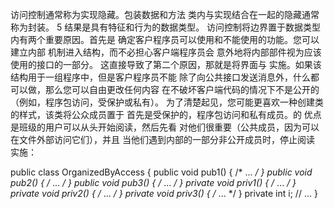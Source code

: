 

访问控制通常称为实现隐藏。包装数据和方法
类内与实现结合在一起的隐藏通常称为封装。 5
结果是具有特征和行为的数据类型。
访问控制将边界置于数据类型内有两个重要原因。首先是
确定客户程序员可以使用和不能使用的功能。您可以建立内部
机制进入结构，而不必担心客户端程序员会
意外地将内部部件视为应该使用的接口的一部分。
这直接导致了第二个原因，那就是将界面与
实施。如果该结构用于一组程序中，但是客户程序员不能
除了向公共接口发送消息外，什么都可以做，那么您可以自由更改任何内容
在不破坏客户端代码的情况下不是公开的（例如，程序包访问，受保护或私有）。
为了清楚起见，您可能更喜欢一种创建类的样式，该类将公众成员置于
首先是受保护的，程序包访问和私有成员。的
优点是班级的用户可以从头开始阅读，然后先看
对他们很重要（公共成员，因为可以在文件外部访问它们），并且
当他们遇到内部的一部分非公开成员时，停止阅读
实施：



public class OrganizedByAccess {
        public void pub1() { /* ... */ }
        public void pub2() { /* ... */ }
        public void pub3() { /* ... */ }
        private void priv1() { /* ... */ }
        private void priv2() { /* ... */ }
        private void priv3() { /* ... */ }
        private int i;
// ...
}